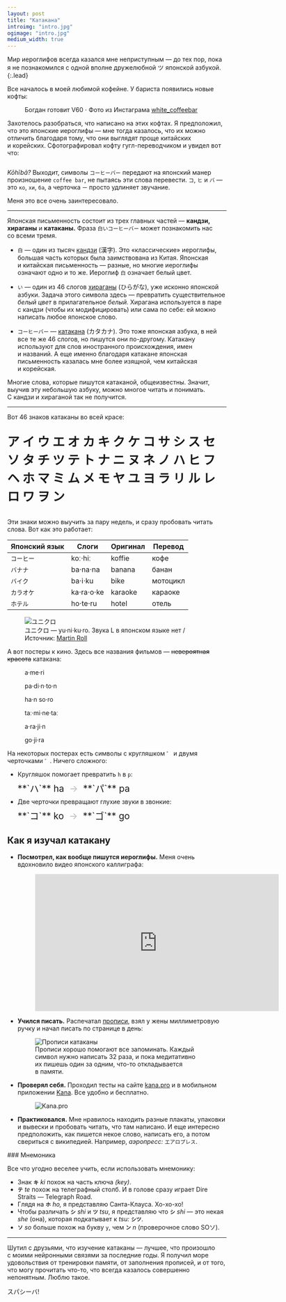 ```yaml
---
layout: post
title: "Катакана"
introimg: "intro.jpg"
ogimage: "intro.jpg"
medium_width: true
---
```


Мир иероглифов всегда казался мне неприступным — до тех пор, пока я не познакомился с одной вполне дружелюбной ツ японской азбукой.
{:.lead}

<!-- more -->

Все началось в моей любимой кофейне. У бариста появились новые кофты:

<figure>
  <img src="/i/blog/katakana/bogdan2.jpg" alt="">
  <figcaption>Богдан готовит V60 ⋅ Фото из Инстаграма <a href="https://www.instagram.com/p/CLZfKxgLk3p/" target="_blank" rel="noreferrer noopener">white_coffeebar</a></figcaption>
</figure>

Захотелось разобраться, что написано на этих кофтах. Я предположил, что это японские иероглифы — мне тогда казалось, что их можно отличить благодаря тому, что они выглядят проще китайских и корейских. Сфотографировал кофту гугл-переводчиком и увидел вот что:

<figure>
  <img src="/i/blog/katakana/googletranslate.png" alt="">
</figure>

_Kōhībā?_ Выходит, символы `コーヒーバー` передают на японский манер произношение `coffee bar`, не пытаясь эти слова перевести. `コ`, `ヒ` и `バ` — это `ко`, `хи`, `ба`, а черточка `ー` просто удлиняет звучание.

Меня это все очень заинтересовало.

* * *

Японская письменность состоит из трех главных частей — **кандзи, хираганы** и **катаканы.** Фраза `白いコーヒーバー` может познакомить нас со всеми тремя.

- `白` — один из тысяч [кандзи](https://ru.wikipedia.org/wiki/Кандзи) (漢字). Это «классические» иероглифы, большая часть которых была заимствована из Китая. Японская и китайская письменность — разные, но многие иероглифы означают одно и то же. Иероглиф `白` означает белый цвет.
- `い` — один из 46 слогов [хираганы](https://ru.wikipedia.org/wiki/Хирагана) (ひらがな), уже исконно японской азбуки. Задача этого символа здесь — превратить существительное _белый цвет_ в прилагательное _белый._ Хирагана используется в паре с кандзи (чтобы их модифицировать) или сама по себе: ей можно написать любое японское слово.
  <!-- <p style="font-size: 2em; line-height: 1.5; font-weight: bold;">あ い う え お か き く け こ さ し す せ そ た ち つ て と な に ぬ ね の は ひ ふ へ ほ ま み む め も や ゆ よ ら り る れ ろ わ を</p> -->

- `コーヒーバー` — [катакана](https://ru.wikipedia.org/wiki/Катакана) (カタカナ). Это тоже японская азбука, в ней все те же 46 слогов, но пишутся они по-другому. Катакану используют для слов иностранного происхождения, имен и названий. А еще именно благодаря катакане японская письменность казалась мне более изящной, чем китайская и корейская.

Многие слова, которые пишутся катаканой, общеизвестны. Значит, выучив эту небольшую азбуку, можно многое читать и понимать. С кандзи и хираганой так не получится.

<!-- <figure>
  <img src="/i/blog/katakana/chart.png" alt="">
</figure> -->

* * *

Вот 46 знаков катаканы во всей красе:

<p style="font-size: 2em; line-height: 1.5; font-weight: bold;">ア イ ウ エ オ カ キ ク ケ コ サ シ ス セ ソ タ チ ツ テ ト ナ ニ ヌ ネ ノ ハ ヒ フ ヘ ホ マ ミ ム メ モ ヤ ユ ヨ ラ リ ル レ ロ ワ ヲ ン</p>

Эти знаки можно выучить за пару недель, и сразу пробовать читать слова. <!-- В кандзи множество сложных иероглифов, учить их тяжело и долго. Хирагану учить намного легче, чем кандзи, но без знания японского языка слова всё равно будут неясны. --> Вот как это работает:

<table class="table table--larger">
  <thead>
    <tr>
      <th>Японский язык</th>
      <th>Слоги</th>
      <th>Оригинал</th>
      <th>Перевод</th>
    </tr>
  </thead>
  <tbody>
    <tr>
      <td><code>コーヒー</code></td>
      <td>koː⋅hiː</td>
      <td>koffie</td>
      <td>кофе</td>
    </tr>
    <!-- <tr>
      <td><code>タバコ</code></td>
      <td>ta⋅ba⋅ko</td>
      <td>tabaco</td>
      <td>табак, сигарета</td>
    </tr> -->
    <tr>
      <td><code>バナナ</code></td>
      <td>ba⋅na⋅na</td>
      <td>banana</td>
      <td>банан</td>
    </tr>
    <tr>
      <td><code>バイク</code></td>
      <td>ba⋅i⋅ku</td>
      <td>bike</td>
      <td>мотоцикл</td>
    </tr>
    <!-- <tr>
      <td><code>マリナ</code></td>
      <td>ma⋅ri⋅na</td>
      <td>Марина</td>
      <td>Марина</td>
    </tr> -->
    <tr>
      <td><code>カラオケ</code></td>
      <td>ka⋅ra⋅o⋅ke</td>
      <td>karaoke</td>
      <td>караоке</td>
    </tr>
    <!-- <tr>
      <td><code>コーラ</code></td>
      <td>Ko⋅ra</td>
      <td>Cola</td>
      <td>Кола</td>
    </tr> -->
    <!-- <tr>
      <td><code>キエフ</code></td>
      <td>ki⋅i⋅fu</td>
      <td>Київ</td>
      <td>Киев</td>
    </tr> -->
    <!-- <tr>
      <td><code>ウクライナ</code></td>
      <td>U⋅ku⋅ra⋅i⋅na</td>
      <td>Україна</td>
      <td>Украина</td>
    </tr> -->
    <!-- <tr>
      <td><code>ラーメン</code></td>
      <td>raː⋅me⋅n</td>
      <td>ramen</td>
      <td>рамен</td>
    </tr> -->
    <tr>
      <td><code>ホテル</code></td>
      <td>ho⋅te⋅ru</td>
      <td>hotel</td>
      <td>отель</td>
    </tr>
  </tbody>
</table>

<figure>
  <img src="/i/blog/katakana/uniqlo.jpg" alt="ユニクロ">
  <figcaption>ユニクロ — yu·ni·ku·ro. Звука L в японском языке нет / Источник: <a href="https://martinroll.com/resources/articles/strategy/uniqlo-the-strategy-behind-the-global-japanese-fast-fashion-retail-brand/">Martin Roll</a></figcaption>
</figure>
<!-- 
<figure>
  <img src="/i/blog/katakana/poster.jpg" alt="オレンジ">
  <figcaption>オレンジ — o·re·n·ji / Источник: <a href="https://www.etsy.com/shop/NarPrints">NarPrints</a></figcaption>
</figure> -->

А вот постеры к кино. Здесь все названия фильмов — <s>невероятная красота</s> катакана:

<div class="three-columns">
  <figure class="three-columns__item">
    <img src="/i/blog/katakana/amelie.jpg" alt="">
    <figcaption>a·me·ri</figcaption>
  </figure>

  <figure class="three-columns__item">
    <img src="/i/blog/katakana/paddington.jpg" alt="">
    <figcaption>pa·di·n·to·n</figcaption>
  </figure>

  <figure class="three-columns__item">
    <img src="/i/blog/katakana/solo.jpg" alt="">
    <figcaption>ha·n so·ro</figcaption>
  </figure>
</div>
<div class="three-columns" style="margin-bottom: 0;">
  <figure class="three-columns__item">
    <img src="/i/blog/katakana/terminator.jpg" alt="">
    <figcaption>taː·mi·ne·taː</figcaption>
  </figure>

  <figure class="three-columns__item">
    <img src="/i/blog/katakana/aladdin.jpg" alt="">
    <figcaption>a·ra·ji·n</figcaption>
  </figure>

  <figure class="three-columns__item">
    <img src="/i/blog/katakana/godzilla.jpg" alt="">
    <figcaption>go·ji·ra</figcaption>
  </figure>
</div>

На некоторых постерах есть символы с кругляшком `゜` и двумя черточками `゛`. Ничего сложного:
- Кругляшок помогает превратить `h` в `p`:
  <div style="font-size: 1.5em; margin: 0.5rem 0;" markdown="1">
    **`ハ`** ha <span style="color: #bbb;"> → </span> **`パ`** pa
  </div>
- Две черточки превращают глухие звуки в звонкие:
  <div style="font-size: 1.5em; margin: 0.5rem 0;" markdown="1">
    **`コ`** ko <span style="color: #bbb;"> → </span> **`ゴ`** go
  </div>

## Как я изучал катакану

<!-- Сначала я набрался вдохновения. Кроме мини-расследования про иероглифы на кофте, меня вдохновило видео японского каллиграфа. Здесь можно увидеть, как пишется катакана, и как звучит каждый слог: -->

- **Посмотрел, как вообще пишутся иероглифы.** Меня очень вдохновило видео японского каллиграфа:
  
  <figure>
    <iframe width="560" height="315" src="https://www.youtube.com/embed/rf-n_qI2occ" title="YouTube video player" frameborder="0" allow="accelerometer; autoplay; clipboard-write; encrypted-media; gyroscope; picture-in-picture" allowfullscreen></iframe>
    <figcaption></figcaption>
  </figure>

- **Учился писать.** Распечатал [прописи](http://japanese-lesson.com/resources/pdf/characters/katakana_writing_practice_sheets.pdf), взял у жены миллиметровую ручку и начал писать по странице в день:
  
  <figure>
    <img src="/i/blog/katakana/writing-practice.jpg" alt="Прописи катаканы">
    <!-- <figcaption>Последний раз заполнял прописи в начальной школе. Классно повторить такой опыт спустя 20+ лет</figcaption> -->
    <!-- <figcaption>При написании иероглифов важен порядок начертания каждой линии. Прописи с этим помогают</figcaption> -->
    <figcaption>Прописи хорошо помогают все запоминать. Каждый символ нужно написать 32 раза, и пока медитативно их пишешь один за одним, что-то откладывается в памяти.</figcaption>
  </figure>

- **Проверял себя.** Проходил тесты на сайте [kana.pro](https://kana.pro) и в мобильном приложении [Kana](https://apps.apple.com/us/app/kana-hiragana-and-katakana/id1454200955). Все удобно и бесплатно.
  <figure>
    <img src="/i/blog/katakana/kanapro.png" alt="Kana.pro">
  </figure>

- **Практиковался.** Мне нравилось находить разные плакаты, упаковки и вывески и пробовать читать, что там написано. И еще интересно предположить, как пишется некое слово, написать его, а потом свериться с википедией. Например, _аэропресс:_ `エアロプレス`.

<div class="details-box" markdown="1">
### Мнемоника

Все что угодно веселее учить, если использовать мнемонику: 
  - Знак **`キ`** _ki_ похож на часть ключа _(key)_.
  - **`テ`** _te_ похож на телеграфный столб. И в голове сразу играет Dire Straits — Telegraph Road.
  - Глядя на **`ホ`** _ho,_ я представляю Санта-Клауса. Хо-хо-хо!
  - Чтобы различать **`シ`** _shi_ и **`ツ`** _tsu_, я представляю что **`シ`** _shi_ — это некая _she_ (она), которая подкатывает к _tsu:_ **`シツ`**.
  - **`ソ`** _so_ больше похож на букву `y`, чем **`ン`** _n_ (проверочное слово SOソ).

<!-- Из-за нехватки некоторых слогов бывает сложно: `リバプール` (ri⋅ba⋅pu⋅ru) — Ливерпуль. Но кому сейчас легко? -->
</div>


<!--
#### Ёон

Слога _di_ в базовой катакане нет, а медвежонок хочет быть Паддингтоном, а не Падденгтоном. Чтобы получить _di_, нужно взять _de_ и поставить рядом маленький иероглиф `イ` _i_:

<div style="font-size: 2em; margin: 0.5rem 0;" markdown="1">
  **`デ`** de <span style="color: #bbb;"> → </span> **`ディ`** di<br/>
</div>

Может выглядеть сложновато, но когда знаешь основные 46 иероглифов, все становится легко.
-->

* * *

Шутил с друзьями, что изучение катаканы — лучшее, что произошло с моими нейронными связями за последние годы. Я получил море удовольствия от тренировки памяти, от заполнения прописей, и от того, что могу прочитать что-то, что всегда казалось совершенно непонятным. Люблю такое.

スパシーバ!
